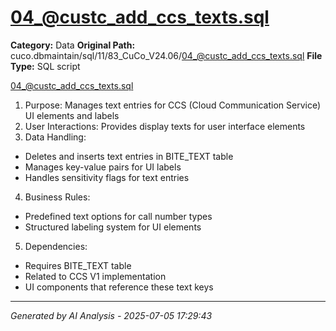 # 04_@custc_add_ccs_texts.sql

**Category:** Data
**Original Path:** cuco.dbmaintain/sql/11/83_CuCo_V24.06/04_@custc_add_ccs_texts.sql
**File Type:** SQL script

04_@custc_add_ccs_texts.sql
1. Purpose: Manages text entries for CCS (Cloud Communication Service) UI elements and labels
2. User Interactions: Provides display texts for user interface elements
3. Data Handling:
- Deletes and inserts text entries in BITE_TEXT table
- Manages key-value pairs for UI labels
- Handles sensitivity flags for text entries
4. Business Rules:
- Predefined text options for call number types
- Structured labeling system for UI elements
5. Dependencies:
- Requires BITE_TEXT table
- Related to CCS V1 implementation
- UI components that reference these text keys

---
*Generated by AI Analysis - 2025-07-05 17:29:43*
